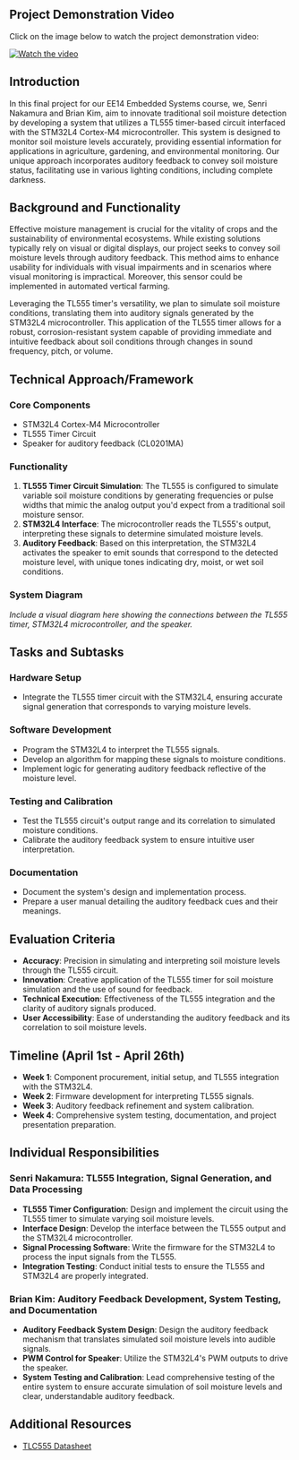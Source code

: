 ## Project Demonstration Video

Click on the image below to watch the project demonstration video:

[![Watch the video](https://drive.google.com/uc?export=view&id=1QTKWaGymuPY3Xzg6ghPv-Yo3G9B-tt9C)](https://drive.google.com/file/d/1QTKWaGymuPY3Xzg6ghPv-Yo3G9B-tt9C/view?resourcekey)

## Introduction

In this final project for our EE14 Embedded Systems course, we, Senri Nakamura and Brian Kim, aim to innovate traditional soil moisture detection by developing a system that utilizes a TL555 timer-based circuit interfaced with the STM32L4 Cortex-M4 microcontroller. This system is designed to monitor soil moisture levels accurately, providing essential information for applications in agriculture, gardening, and environmental monitoring. Our unique approach incorporates auditory feedback to convey soil moisture status, facilitating use in various lighting conditions, including complete darkness.

## Background and Functionality

Effective moisture management is crucial for the vitality of crops and the sustainability of environmental ecosystems. While existing solutions typically rely on visual or digital displays, our project seeks to convey soil moisture levels through auditory feedback. This method aims to enhance usability for individuals with visual impairments and in scenarios where visual monitoring is impractical. Moreover, this sensor could be implemented in automated vertical farming.

Leveraging the TL555 timer's versatility, we plan to simulate soil moisture conditions, translating them into auditory signals generated by the STM32L4 microcontroller. This application of the TL555 timer allows for a robust, corrosion-resistant system capable of providing immediate and intuitive feedback about soil conditions through changes in sound frequency, pitch, or volume.

## Technical Approach/Framework

### Core Components

- STM32L4 Cortex-M4 Microcontroller
- TL555 Timer Circuit
- Speaker for auditory feedback (CL0201MA)

### Functionality

1. **TL555 Timer Circuit Simulation**: The TL555 is configured to simulate variable soil moisture conditions by generating frequencies or pulse widths that mimic the analog output you'd expect from a traditional soil moisture sensor.
2. **STM32L4 Interface**: The microcontroller reads the TL555's output, interpreting these signals to determine simulated moisture levels.
3. **Auditory Feedback**: Based on this interpretation, the STM32L4 activates the speaker to emit sounds that correspond to the detected moisture level, with unique tones indicating dry, moist, or wet soil conditions.

### System Diagram

*Include a visual diagram here showing the connections between the TL555 timer, STM32L4 microcontroller, and the speaker.*

## Tasks and Subtasks

### Hardware Setup

- Integrate the TL555 timer circuit with the STM32L4, ensuring accurate signal generation that corresponds to varying moisture levels.

### Software Development

- Program the STM32L4 to interpret the TL555 signals.
- Develop an algorithm for mapping these signals to moisture conditions.
- Implement logic for generating auditory feedback reflective of the moisture level.

### Testing and Calibration

- Test the TL555 circuit's output range and its correlation to simulated moisture conditions.
- Calibrate the auditory feedback system to ensure intuitive user interpretation.

### Documentation

- Document the system's design and implementation process.
- Prepare a user manual detailing the auditory feedback cues and their meanings.

## Evaluation Criteria

- **Accuracy**: Precision in simulating and interpreting soil moisture levels through the TL555 circuit.
- **Innovation**: Creative application of the TL555 timer for soil moisture simulation and the use of sound for feedback.
- **Technical Execution**: Effectiveness of the TL555 integration and the clarity of auditory signals produced.
- **User Accessibility**: Ease of understanding the auditory feedback and its correlation to soil moisture levels.

## Timeline (April 1st - April 26th)

- **Week 1**: Component procurement, initial setup, and TL555 integration with the STM32L4.
- **Week 2**: Firmware development for interpreting TL555 signals.
- **Week 3**: Auditory feedback refinement and system calibration.
- **Week 4**: Comprehensive system testing, documentation, and project presentation preparation.

## Individual Responsibilities

### Senri Nakamura: TL555 Integration, Signal Generation, and Data Processing

- **TL555 Timer Configuration**: Design and implement the circuit using the TL555 timer to simulate varying soil moisture levels.
- **Interface Design**: Develop the interface between the TL555 output and the STM32L4 microcontroller.
- **Signal Processing Software**: Write the firmware for the STM32L4 to process the input signals from the TL555.
- **Integration Testing**: Conduct initial tests to ensure the TL555 and STM32L4 are properly integrated.

### Brian Kim: Auditory Feedback Development, System Testing, and Documentation

- **Auditory Feedback System Design**: Design the auditory feedback mechanism that translates simulated soil moisture levels into audible signals.
- **PWM Control for Speaker**: Utilize the STM32L4's PWM outputs to drive the speaker.
- **System Testing and Calibration**: Lead comprehensive testing of the entire system to ensure accurate simulation of soil moisture levels and clear, understandable auditory feedback.

## Additional Resources

- [TLC555 Datasheet](https://pdf1.alldatasheet.com/datasheet-pdf/view/28905/TI/TLC555.html)
